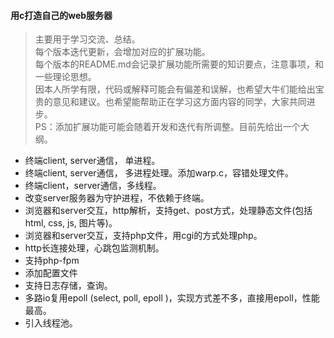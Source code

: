 
#### 用c打造自己的web服务器  
> 主要用于学习交流、总结。  
> 每个版本迭代更新，会增加对应的扩展功能。  
> 每个版本的README.md会记录扩展功能所需要的知识要点，注意事项，和一些理论思想。  
> 因本人所学有限，代码或解释可能会有偏差和误解，也希望大牛们能给出宝贵的意见和建议。也希望能帮助正在学习这方面内容的同学，大家共同进步。    
>PS：添加扩展功能可能会随着开发和迭代有所调整。目前先给出一个大纲。

* 终端client, server通信， 单进程。
* 终端client, server通信， 多进程处理。添加warp.c，容错处理文件。
* 终端client，server通信，多线程。
* 改变server服务器为守护进程，不依赖于终端。
* 浏览器和server交互，http解析，支持get、post方式，处理静态文件(包括html, css, js, 图片等)。
* 浏览器和server交互，支持php文件，用cgi的方式处理php。
* http长连接处理，心跳包监测机制。
* 支持php-fpm
* 添加配置文件
* 支持日志存储，查询。
* 多路io复用epoll (select, poll, epoll )，实现方式差不多，直接用epoll，性能最高。
* 引入线程池。
